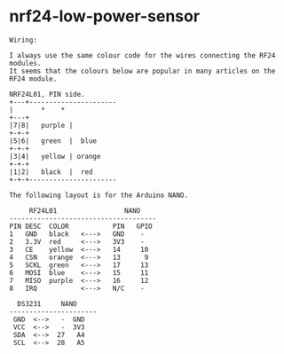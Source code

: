 # nrf24-low-power-sensor


 
    Wiring:

    I always use the same colour code for the wires connecting the RF24 modules. 
    It seems that the colours below are popular in many articles on the RF24 module.

    NRF24L01, PIN side.
    +---+----------------------
    |       *    *
    +---+
    |7|8|   purple |
    +-+-+
    |5|6|   green  |  blue
    +-+-+
    |3|4|   yellow | orange
    +-+-+   
    |1|2|   black  |  red
    +-+-+----------------------
 
    The following layout is for the Arduino NANO.
 
         RF24L01                 NANO
    -------------------------------------
    PIN DESC  COLOR           PIN   GPIO
    1   GND   black   <--->   GND    -
    2   3.3V  red     <--->   3V3    -
    3   CE    yellow  <--->   14     10 
    4   CSN   orange  <--->   13      9 
    5   SCKL  green   <--->   17     13    
    6   MOSI  blue    <--->   15     11 
    7   MISO  purple  <--->   16     12 
    8   IRQ           <--->   N/C    - 
    
      DS3231     NANO
    ----------------------
     GND  <-->   -  GND  
     VCC  <-->   -  3V3
     SDA  <-->  27   A4
     SCL  <-->  28   A5
 
